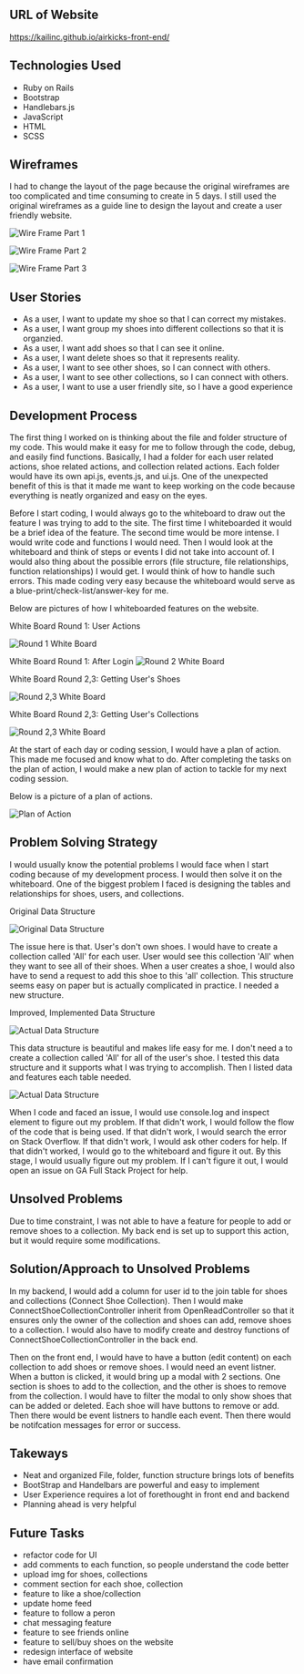 ## URL of Website

https://kailinc.github.io/airkicks-front-end/

## Technologies Used

-   Ruby on Rails
-   Bootstrap
-   Handlebars.js
-   JavaScript
-   HTML
-   SCSS

## Wireframes

I had to change the layout of the page because the original wireframes are too
complicated and time consuming to create in 5 days. I still used the original
wireframes as a guide line to design the layout and create a user friendly
website.

![Wire Frame Part 1](https://raw.githubusercontent.com/kailinc/airkicks-front-end/basic/docAssets/wireframes/wireframe1.jpg)

![Wire Frame Part 2](https://raw.githubusercontent.com/kailinc/airkicks-front-end/basic/docAssets/wireframes/wireframe2.jpg)

![Wire Frame Part 3](https://raw.githubusercontent.com/kailinc/airkicks-front-end/basic/docAssets/devProcess/devProcess5.jpg)

## User Stories

-   As a user, I want to update my shoe so that I can correct my mistakes.
-   As a user, I want group my shoes into different collections so that it is organzied.
-   As a user, I want add shoes so that I can see it online.
-   As a user, I want delete shoes so that it represents reality.
-   As a user, I want to see other shoes, so I can connect with others.
-   As a user, I want to see other collections, so I can connect with others.
-   As a user, I want to use a user friendly site, so I have a good experience

## Development Process

The first thing I worked on is thinking about the file and folder structure of
my code. This would make it easy for me to follow through the code, debug, and
easily find functions. Basically, I had a folder for each user related actions,
shoe related actions, and collection related actions. Each folder would have its
own api.js, events.js, and ui.js. One of the unexpected benefit of this is that
it made me want to keep working on the code because everything is neatly
organized and easy on the eyes.

Before I start coding, I would always go to the whiteboard to draw out the feature
I was trying to add to the site. The first time I whiteboarded it would be a brief
idea of the feature. The second time would be more intense. I would write code
and functions I would need. Then I would look at the whiteboard and think of
steps or events I did not take into account of. I would also thing about the
possible errors (file structure, file relationships, function relationships)
I would get. I would think of how to handle such errors. This made coding very
easy because the whiteboard would serve as a blue-print/check-list/answer-key
for me.

Below are pictures of how I whiteboarded features on the website.

White Board Round 1: User Actions

![Round 1 White Board](https://raw.githubusercontent.com/kailinc/airkicks-front-end/basic/docAssets/devProcess/devProcess1.jpg)


White Board Round 1: After Login
![Round 2 White Board](https://raw.githubusercontent.com/kailinc/airkicks-front-end/basic/docAssets/devProcess/devProcess6.jpg)


White Board Round 2,3: Getting User's Shoes

![Round 2,3 White Board](https://raw.githubusercontent.com/kailinc/airkicks-front-end/basic/docAssets/devProcess/devProcess3.jpg)

White Board Round 2,3: Getting User's Collections

![Round 2,3 White Board](https://raw.githubusercontent.com/kailinc/airkicks-front-end/basic/docAssets/devProcess/devProcess4.jpg)


At the start of each day or coding session, I would have a plan of action. This
made me focused and know what to do. After completing the tasks on the plan of
action, I would make a new plan of action to tackle for my next coding session.

Below is a picture of a plan of actions.

![Plan of Action](https://raw.githubusercontent.com/kailinc/airkicks-front-end/basic/docAssets/devProcess/devProcess2.jpg)

## Problem Solving Strategy

I would usually know the potential problems I would face when I start
coding because of my development process. I would then solve it on the whiteboard.
One of the biggest problem I faced is designing the tables and relationships
for shoes, users, and collections.

Original Data Structure

![Original Data Structure](https://raw.githubusercontent.com/kailinc/airkicks-front-end/basic/docAssets/problemSolving/ps1.jpg)

The issue here is that. User's don't own shoes. I would have to create a collection
called 'All' for each user. User would see this collection 'All' when they want
to see all of their shoes. When a user creates a shoe, I would also have to send
a request to add this shoe to this 'all' collection. This structure seems easy
on paper but is actually complicated in practice. I needed a new structure.


Improved, Implemented Data Structure

![Actual Data Structure](https://raw.githubusercontent.com/kailinc/airkicks-front-end/basic/docAssets/problemSolving/ps2.jpg)

This data structure is beautiful and makes life easy for me. I don't need a to
create a collection called 'All' for all of the user's shoe. I tested this data
structure and it supports what I was trying to accomplish. Then I listed data
and features each table needed.

![Actual Data Structure](https://raw.githubusercontent.com/kailinc/airkicks-front-end/basic/docAssets/problemSolving/ps4.jpg)

When I code and faced an issue, I would use console.log and inspect element to
figure out my problem. If that didn't work, I would follow the flow of the code
that is being used. If that didn't work, I would search the error on Stack Overflow.
If that didn't work, I would ask other coders for help. If that didn't worked,
I would go to the whiteboard and figure it out. By this stage, I would usually
figure out my problem. If I can't figure it out, I would open an issue on GA
Full Stack Project for help.

## Unsolved Problems

Due to time constraint, I was not able to have a feature for people to add or
remove shoes to a collection. My back end is set up to support this action, but
it would require some modifications.

## Solution/Approach to Unsolved Problems

  In my backend, I would add a column for user id to the join table for shoes and
collections (Connect Shoe Collection). Then I would make
ConnectShoeCollectionController inherit from OpenReadController so that it
ensures only the owner of the collection and shoes can add, remove shoes to a
collection. I would also have to modify create and destroy functions of ConnectShoeCollectionController in the back end.

  Then on the front end, I would have to have a button (edit content) on each
collection to add shoes or remove shoes. I would need an event listner. When a
button is clicked, it would bring up a modal with 2 sections. One section is
shoes to add to the collection, and the other is shoes to remove from the
collection. I would have to filter the modal to only show shoes that can be added
or deleted. Each shoe will have buttons to remove or add. Then there would be
event listners to handle each event. Then there would be notifcation messages
for error or success.

## Takeways

-   Neat and organized File, folder, function structure brings lots of benefits
-   BootStrap and Handelbars are powerful and easy to implement
-   User Experience requires a lot of forethought in front end and backend
-   Planning ahead is very helpful

## Future Tasks

-   refactor code for UI
-   add comments to each function, so people understand the code better
-   upload img for shoes, collections
-   comment section for each shoe, collection
-   feature to like a shoe/collection
-   update home feed
-   feature to follow a peron
-   chat messaging feature
-   feature to see friends online
-   feature to sell/buy shoes on the website
-   redesign interface of website
-   have email confirmation
